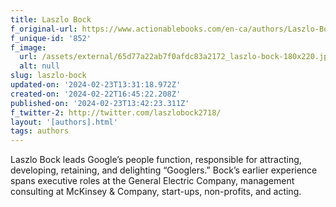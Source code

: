 ```yaml
---
title: Laszlo Bock
f_original-url: https://www.actionablebooks.com/en-ca/authors/Laszlo-Bock/
f_unique-id: '852'
f_image:
  url: /assets/external/65d77a22ab7f0afdc83a2172_laszlo-bock-180x220.jpeg
  alt: null
slug: laszlo-bock
updated-on: '2024-02-23T13:31:18.972Z'
created-on: '2024-02-22T16:45:22.208Z'
published-on: '2024-02-23T13:42:23.311Z'
f_twitter-2: http://twitter.com/laszlobock2718/
layout: '[authors].html'
tags: authors
---
```


Laszlo Bock leads Google’s people function, responsible for attracting, developing, retaining, and delighting “Googlers.” Bock’s earlier experience spans executive roles at the General Electric Company, management consulting at McKinsey & Company, start-ups, non-profits, and acting.
